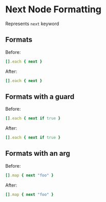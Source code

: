 <!-- BEGIN_AUTOGENERATED -->

# Next Node Formatting

Represents `next` keyword

<!-- END_AUTOGENERATED -->

## Formats

Before:

```ruby
[].each { next }
```

After:

```ruby
[].each { next }
```

## Formats with a guard

Before:

```ruby
[].each { next if true }
```

After:

```ruby
[].each { next if true }
```

## Formats with an arg

Before:

```ruby
[].map { next "foo" }
```

After:

```ruby
[].map { next "foo" }
```

